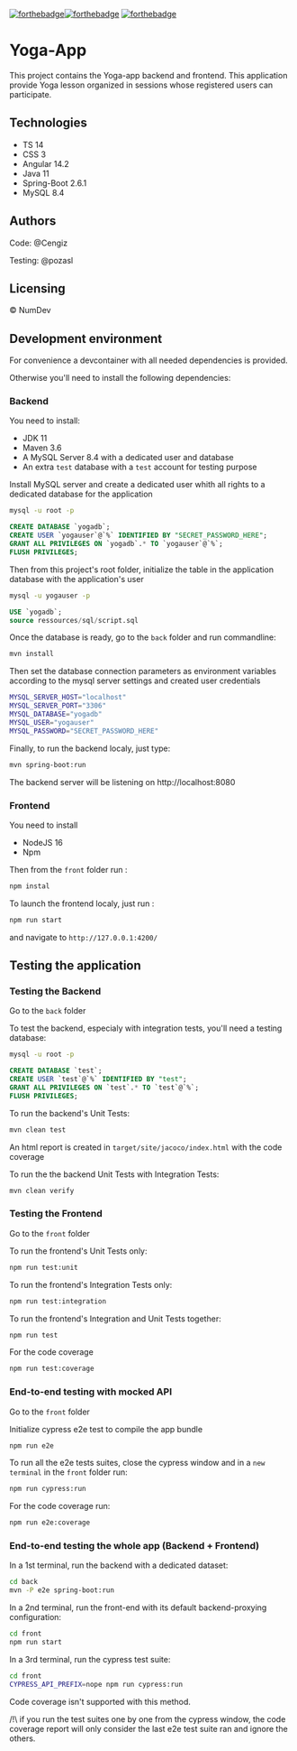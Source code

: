 [![forthebadge](https://forthebadge.com/images/badges/made-with-typescript.svg)](https://forthebadge.com)[![forthebadge](https://forthebadge.com/images/badges/made-with-java.svg)](https://forthebadge.com)  [![forthebadge](https://forthebadge.com/images/badges/uses-css.svg)](https://forthebadge.com)

# Yoga-App

This project contains the Yoga-app backend and frontend.
This application provide Yoga lesson organized in sessions whose registered users can participate.

## Technologies
- TS 14
- CSS 3
- Angular 14.2
- Java 11
- Spring-Boot 2.6.1
- MySQL 8.4

## Authors

Code: @Cengiz

Testing: @pozasl

## Licensing

&copy; NumDev

## Development environment

For convenience a devcontainer with all needed dependencies is provided.

Otherwise you'll need to install the following dependencies:

### Backend

You need to install:
- JDK 11
- Maven 3.6
- A MySQL Server 8.4 with a dedicated user and database
- An extra `test` database with a `test` account for testing purpose

Install MySQL server and create a dedicated user whith all rights to a dedicated database for the application

```bash
mysql -u root -p
```

```sql
CREATE DATABASE `yogadb`;
CREATE USER `yogauser`@`%` IDENTIFIED BY "SECRET_PASSWORD_HERE";
GRANT ALL PRIVILEGES ON `yogadb`.* TO `yogauser`@`%`;
FLUSH PRIVILEGES;
```

Then from this project's root folder, initialize the table in the application database with the application's user

```bash
mysql -u yogauser -p
```

```sql
USE `yogadb`;
source ressources/sql/script.sql
```

Once the database is ready, go to the `back` folder and run commandline:
```bash
mvn install
```

Then set the database connection parameters as environment variables according to the mysql server settings and created user credentials

```bash
MYSQL_SERVER_HOST="localhost"
MYSQL_SERVER_PORT="3306"
MYSQL_DATABASE="yogadb"
MYSQL_USER="yogauser"
MYSQL_PASSWORD="SECRET_PASSWORD_HERE"
```

Finally, to run the backend localy, just type:
 ```bash
mvn spring-boot:run
```

The backend server will be listening on http://localhost:8080

### Frontend
You need to install
- NodeJS 16
- Npm

Then from the `front` folder run :

```bash
npm instal
```

To launch the frontend localy, just run :

```bash
npm run start
```
and navigate to `http://127.0.0.1:4200/`

## Testing the application

### Testing the Backend

Go to the `back` folder

To test the backend, especialy with integration tests, you'll need a testing database:
```bash
mysql -u root -p
```

```sql
CREATE DATABASE `test`;
CREATE USER `test`@`%` IDENTIFIED BY "test";
GRANT ALL PRIVILEGES ON `test`.* TO `test`@`%`;
FLUSH PRIVILEGES;
```

To run the backend's Unit Tests:
```bash
mvn clean test
```

An html report is created in `target/site/jacoco/index.html` with the code coverage

To run the the backend Unit Tests with Integration Tests:
```bash
mvn clean verify
```
### Testing the Frontend

Go to the `front` folder

To run the frontend's Unit Tests only:

```bash
npm run test:unit
```

To run the frontend's Integration Tests only:
```bash
npm run test:integration
```

To run the frontend's Integration and Unit Tests together:
```bash
npm run test
```

For the code coverage
```bash
npm run test:coverage
```
### End-to-end testing with mocked API

Go to the `front` folder

Initialize cypress e2e test to compile the app bundle

```bash
npm run e2e
```

To run all the e2e tests suites, close the cypress window and in a `new terminal` in the `front` folder run:
```bash
npm run cypress:run
```

For the code coverage run:
```bash
npm run e2e:coverage
```

### End-to-end testing the whole app (Backend + Frontend)

In a 1st terminal, run the backend with a dedicated dataset:
```bash
cd back
mvn -P e2e spring-boot:run
```

In a 2nd terminal, run the front-end with its default backend-proxying configuration:
```bash
cd front
npm run start
```

In a 3rd terminal, run the cypress test suite:
```bash
cd front
CYPRESS_API_PREFIX=nope npm run cypress:run
```
Code coverage isn't supported with this method.

/!\ if you run the test suites one by one from the cypress window, the code coverage report will only consider the last e2e test suite ran and ignore the others.









